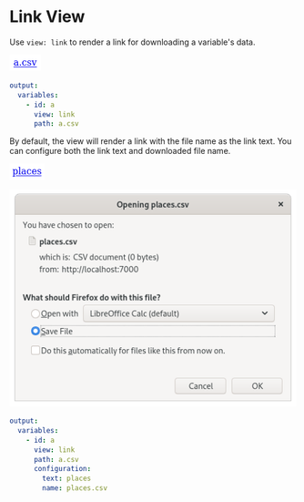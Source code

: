 # Link View

Use `view: link` to render a link for downloading a variable's data.

![Rendered Link](images/link.png)

```yaml
output:
  variables:
    - id: a
      view: link
      path: a.csv
```

By default, the view will render a link with the file name as the link text. You can configure both the link text and downloaded file name.

![Configured Link](images/link-configured.png)

![Downloaded Link](images/link-downloaded.png)

```yaml
output:
  variables:
    - id: a
      view: link
      path: a.csv
      configuration:
        text: places
        name: places.csv
```
